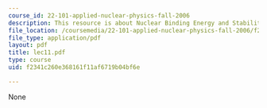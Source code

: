 ```yaml
---
course_id: 22-101-applied-nuclear-physics-fall-2006
description: This resource is about Nuclear Binding Energy and Stability.
file_location: /coursemedia/22-101-applied-nuclear-physics-fall-2006/f2341c260e368161f11af6719b04bf6e_lec11.pdf
file_type: application/pdf
layout: pdf
title: lec11.pdf
type: course
uid: f2341c260e368161f11af6719b04bf6e

---
```

None